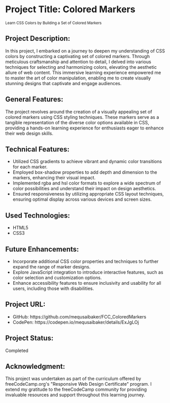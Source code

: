 <h1>Project Title: Colored Markers</h1>
<small>Learn CSS Colors by Building a Set of Colored Markers</small>

<h2>Project Description:</h2>
<p>In this project, I embarked on a journey to deepen my understanding of CSS colors by constructing a captivating set of colored markers. Through meticulous craftsmanship and attention to detail, I delved into various techniques for selecting and harmonizing colors, elevating the aesthetic allure of web content. This immersive learning experience empowered me to master the art of color manipulation, enabling me to create visually stunning designs that captivate and engage audiences.</p>

<h2>General Features:</h2>
<p>The project revolves around the creation of a visually appealing set of colored markers using CSS styling techniques. These markers serve as a tangible representation of the diverse color options available in CSS, providing a hands-on learning experience for enthusiasts eager to enhance their web design skills.</p>

<h2>Technical Features:</h2>
<ul>
  <li>Utilized CSS gradients to achieve vibrant and dynamic color transitions for each marker.</li>
  <li>Employed box-shadow properties to add depth and dimension to the markers, enhancing their visual impact.</li>
  <li>Implemented rgba and hsl color formats to explore a wide spectrum of color possibilities and understand their impact on design aesthetics.</li>
  <li>Ensured responsiveness by utilizing appropriate CSS layout techniques, ensuring optimal display across various devices and screen sizes.</li>
</ul>

<h2>Used Technologies:</h2>
<ul>
  <li>HTML5</li>
  <li>CSS3</li>
</ul>

<h2>Future Enhancements:</h2>
<ul>
  <li>Incorporate additional CSS color properties and techniques to further expand the range of marker designs.</li>
  <li>Explore JavaScript integration to introduce interactive features, such as color selection and customization options.</li>
  <li>Enhance accessibility features to ensure inclusivity and usability for all users, including those with disabilities.</li>
</ul>

<h2>Project URL:</h2>
<ul>
  <li>GitHub: https://github.com/mequsaibaker/FCC_ColoredMarkers</li>
  <li>CodePen: https://codepen.io/mequsaibaker/details/ExJgLOj</li>
</ul>

<h2>Project Status:</h2>
<p>Completed</p>

<h2>Acknowledgment:</h2>
<p>This project was undertaken as part of the curriculum offered by freeCodeCamp.org's "Responsive Web Design Certificate" program. I extend my gratitude to the freeCodeCamp community for providing invaluable resources and support throughout this learning journey.</p>
